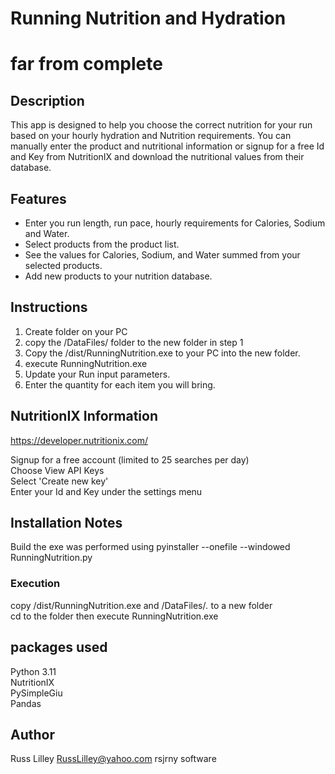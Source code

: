 # Running Nutrition and Hydration

# far from complete

## Description

This app is designed to help you choose the correct nutrition for your run based on your hourly hydration and Nutrition requirements.
You can manually enter the product and nutritional information or signup for a free Id and Key from NutritionIX and download
the nutritional values from their database.

## Features

- Enter you run length, run pace, hourly requirements for Calories, Sodium and Water.
- Select products from the product list.
- See the values for Calories, Sodium, and Water summed from your selected products.
- Add new products to your nutrition database.

## Instructions

1. Create folder on your PC
2. copy the /DataFiles/ folder to the new folder in step 1
3. Copy the /dist/RunningNutrition.exe to your PC into the new folder.
4. execute RunningNutrition.exe
5. Update your Run input parameters.
6. Enter the quantity for each item you will bring.

## NutritionIX Information

https://developer.nutritionix.com/

Signup for a free account (limited to 25 searches per day)  
Choose View API Keys  
Select 'Create new key'  
Enter your Id and Key under the settings menu   


## Installation Notes

Build the exe was performed using 
pyinstaller --onefile --windowed RunningNutrition.py  

### Execution

copy /dist/RunningNutrition.exe and 
/DataFiles/*.*  to a new folder   
cd to the folder then execute RunningNutrition.exe

## packages used

Python 3.11  
NutritionIX  
PySimpleGiu  
Pandas


## Author

Russ Lilley
RussLilley@yahoo.com
rsjrny software

